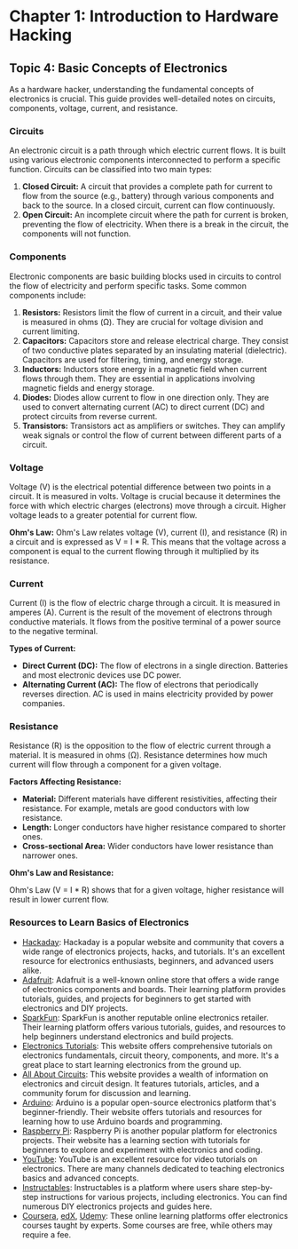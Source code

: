 # Chapter 1: Introduction to Hardware Hacking
## Topic 4: Basic Concepts of Electronics

As a hardware hacker, understanding the fundamental concepts of electronics is crucial. This guide provides well-detailed notes on circuits, components, voltage, current, and resistance.

### Circuits

An electronic circuit is a path through which electric current flows. It is built using various electronic components interconnected to perform a specific function. Circuits can be classified into two main types:

1. **Closed Circuit:** A circuit that provides a complete path for current to flow from the source (e.g., battery) through various components and back to the source. In a closed circuit, current can flow continuously.
2. **Open Circuit:** An incomplete circuit where the path for current is broken, preventing the flow of electricity. When there is a break in the circuit, the components will not function.

### Components

Electronic components are basic building blocks used in circuits to control the flow of electricity and perform specific tasks. Some common components include:

1. **Resistors:** Resistors limit the flow of current in a circuit, and their value is measured in ohms (Ω). They are crucial for voltage division and current limiting.
2. **Capacitors:** Capacitors store and release electrical charge. They consist of two conductive plates separated by an insulating material (dielectric). Capacitors are used for filtering, timing, and energy storage.
3. **Inductors:** Inductors store energy in a magnetic field when current flows through them. They are essential in applications involving magnetic fields and energy storage.
4. **Diodes:** Diodes allow current to flow in one direction only. They are used to convert alternating current (AC) to direct current (DC) and protect circuits from reverse current.
5. **Transistors:** Transistors act as amplifiers or switches. They can amplify weak signals or control the flow of current between different parts of a circuit.

### Voltage

Voltage (V) is the electrical potential difference between two points in a circuit. It is measured in volts. Voltage is crucial because it determines the force with which electric charges (electrons) move through a circuit. Higher voltage leads to a greater potential for current flow.

**Ohm's Law:** Ohm's Law relates voltage (V), current (I), and resistance (R) in a circuit and is expressed as V = I * R. This means that the voltage across a component is equal to the current flowing through it multiplied by its resistance.

### Current

Current (I) is the flow of electric charge through a circuit. It is measured in amperes (A). Current is the result of the movement of electrons through conductive materials. It flows from the positive terminal of a power source to the negative terminal.

**Types of Current:**

* **Direct Current (DC):** The flow of electrons in a single direction. Batteries and most electronic devices use DC power.
* **Alternating Current (AC):** The flow of electrons that periodically reverses direction. AC is used in mains electricity provided by power companies.

### Resistance

Resistance (R) is the opposition to the flow of electric current through a material. It is measured in ohms (Ω). Resistance determines how much current will flow through a component for a given voltage. 

**Factors Affecting Resistance:**

* **Material:** Different materials have different resistivities, affecting their resistance. For example, metals are good conductors with low resistance.
* **Length:** Longer conductors have higher resistance compared to shorter ones.
* **Cross-sectional Area:** Wider conductors have lower resistance than narrower ones.

**Ohm's Law and Resistance:** 

Ohm's Law (V = I * R) shows that for a given voltage, higher resistance will result in lower current flow.

### Resources to Learn Basics of Electronics
* [Hackaday](https://hackaday.com/): Hackaday is a popular website and community that covers a wide range of electronics projects, hacks, and tutorials. It's an excellent resource for electronics enthusiasts, beginners, and advanced users alike.
* [Adafruit](https://learn.adafruit.com/): Adafruit is a well-known online store that offers a wide range of electronics components and boards. Their learning platform provides tutorials, guides, and projects for beginners to get started with electronics and DIY projects.
* [SparkFun](https://learn.sparkfun.com/): SparkFun is another reputable online electronics retailer. Their learning platform offers various tutorials, guides, and resources to help beginners understand electronics and build projects.
* [Electronics Tutorials](https://www.electronics-tutorials.ws/): This website offers comprehensive tutorials on electronics fundamentals, circuit theory, components, and more. It's a great place to start learning electronics from the ground up.
* [All About Circuits](https://www.allaboutcircuits.com/): This website provides a wealth of information on electronics and circuit design. It features tutorials, articles, and a community forum for discussion and learning.
* [Arduino](https://www.arduino.cc/): Arduino is a popular open-source electronics platform that's beginner-friendly. Their website offers tutorials and resources for learning how to use Arduino boards and programming.
* [Raspberry Pi](https://www.raspberrypi.org/): Raspberry Pi is another popular platform for electronics projects. Their website has a learning section with tutorials for beginners to explore and experiment with electronics and coding.
* [YouTube](https://www.youtube.com/): YouTube is an excellent resource for video tutorials on electronics. There are many channels dedicated to teaching electronics basics and advanced concepts.
* [Instructables](https://www.instructables.com/): Instructables is a platform where users share step-by-step instructions for various projects, including electronics. You can find numerous DIY electronics projects and guides here.
* [Coursera](https://www.coursera.org/), [edX](https://www.edx.org/), [Udemy](https://www.udemy.com/): These online learning platforms offer electronics courses taught by experts. Some courses are free, while others may require a fee.
